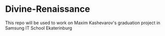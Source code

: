 # Divine-Renaissance
This repo will be used to work on Maxim Kashevarov's graduation project in Samsung IT School Ekaterinburg
